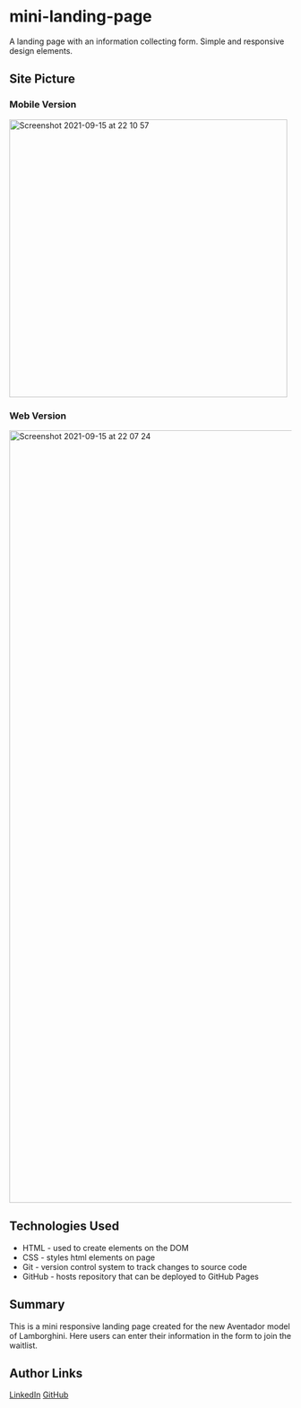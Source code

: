 # mini-landing-page
A landing page with an information collecting form. Simple and responsive design elements. 

## Site Picture

### Mobile Version 

<img width="496" alt="Screenshot 2021-09-15 at 22 10 57" src="https://user-images.githubusercontent.com/75599021/133553279-26625a9c-1843-44d9-bd22-44c3d40528b7.png">

### Web Version 

<img width="1379" alt="Screenshot 2021-09-15 at 22 07 24" src="https://user-images.githubusercontent.com/75599021/133552973-1c2b0896-17c4-472d-8642-f4811ea9faa8.png">

## Technologies Used
- HTML - used to create elements on the DOM
- CSS - styles html elements on page
- Git - version control system to track changes to source code
- GitHub - hosts repository that can be deployed to GitHub Pages

## Summary 
This is a mini responsive landing page created for the new Aventador model of Lamborghini. Here users can enter their information in the form to join the waitlist.

## Author Links
[LinkedIn](https://www.linkedin.com/in/mehdi-safari-992799142/)
[GitHub](https://github.com/mehdisafari77)

